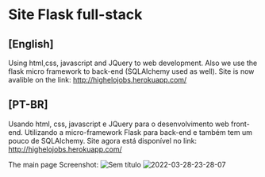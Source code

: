 # Site Flask full-stack

## [English]
Using html,css, javascript and JQuery to web development. Also we use the flask micro framework to back-end (SQLAlchemy used as well). 
Site is now avalible on the link: http://highelojobs.herokuapp.com/

## [PT-BR] 
Usando html, css, javascript e JQuery para o desenvolvimento web front-end. Utilizando a micro-framework Flask para back-end e também tem um pouco de SQLAlchemy. 
Site agora está disponível no link: http://highelojobs.herokuapp.com/

The main page Screenshot: 
![Sem título](https://user-images.githubusercontent.com/77680596/160214975-4e0cdf44-44fc-4e5d-a554-1586c0f8add1.png)
![2022-03-28-23-28-07](https://user-images.githubusercontent.com/77680596/160520970-f52f3423-dc1f-4b8c-bf35-05665020d309.gif)

